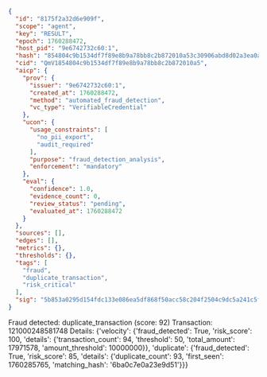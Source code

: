 ```json
{
  "id": "8175f2a32d6e909f",
  "scope": "agent",
  "key": "RESULT",
  "epoch": 1760288472,
  "host_pid": "9e6742732c60:1",
  "hash": "854804c9b1534df7f89e8b9a78bb8c2b872010a53c30906abd8d02a3ea0a5e02",
  "cid": "QmV1854804c9b1534df7f89e8b9a78bb8c2b872010a5",
  "aicp": {
    "prov": {
      "issuer": "9e6742732c60:1",
      "created_at": 1760288472,
      "method": "automated_fraud_detection",
      "vc_type": "VerifiableCredential"
    },
    "ucon": {
      "usage_constraints": [
        "no_pii_export",
        "audit_required"
      ],
      "purpose": "fraud_detection_analysis",
      "enforcement": "mandatory"
    },
    "eval": {
      "confidence": 1.0,
      "evidence_count": 0,
      "review_status": "pending",
      "evaluated_at": 1760288472
    }
  },
  "sources": [],
  "edges": [],
  "metrics": {},
  "thresholds": {},
  "tags": [
    "fraud",
    "duplicate_transaction",
    "risk_critical"
  ],
  "sig": "5b853a0295d154fdc133e086ea5df868f50acc58c204f2504c9dc5a241c5f0c8"
}
```

Fraud detected: duplicate_transaction (score: 92)
Transaction: 121000248581748
Details: {'velocity': {'fraud_detected': True, 'risk_score': 100, 'details': {'transaction_count': 94, 'threshold': 50, 'total_amount': 17971578, 'amount_threshold': 10000000}}, 'duplicate': {'fraud_detected': True, 'risk_score': 85, 'details': {'duplicate_count': 93, 'first_seen': 1760285765, 'matching_hash': '6ba0c7e0a23e9d51'}}}